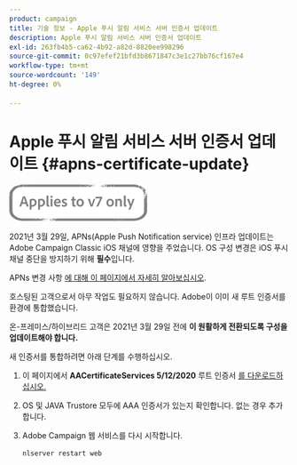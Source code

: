 ```yaml
---
product: campaign
title: 기술 정보 - Apple 푸시 알림 서비스 서버 인증서 업데이트
description: Apple 푸시 알림 서비스 서버 인증서 업데이트
exl-id: 263fb4b5-ca62-4b92-a82d-8820ee998296
source-git-commit: 0c97efef21bfd3b8671847c3e1c27bb76cf167e4
workflow-type: tm+mt
source-wordcount: '149'
ht-degree: 0%

---
```


# Apple 푸시 알림 서비스 서버 인증서 업데이트 {#apns-certificate-update}

![](../../assets/v7-only.svg)

2021년 3월 29일, APNs(Apple Push Notification service) 인프라 업데이트는 Adobe Campaign Classic iOS 채널에 영향을 주었습니다. OS 구성 변경은 iOS 푸시 채널 중단을 방지하기 위해 **필수**&#x200B;입니다.

APNs 변경 사항 [에 대해 이 페이지에서 자세히 알아보십시오](https://developer.apple.com/news/?id=7gx0a2lp).

호스팅된 고객으로서 아무 작업도 필요하지 않습니다. Adobe이 이미 새 루트 인증서를 환경에 통합했습니다.

온-프레미스/하이브리드 고객은 2021년 3월 29일 전에 **이 원활하게 전환되도록 구성을 업데이트해야 합니다.**

새 인증서를 통합하려면 아래 단계를 수행하십시오.

1. 이 페이지에서 **AACertificateServices 5/12/2020** 루트 인증서 [를 다운로드하십시오.](https://support.sectigo.com/Com_KnowledgeDetailPage?Id=kA03l00000117cL)

1. OS 및 JAVA Trustore 모두에 AAA 인증서가 있는지 확인합니다. 없는 경우 추가합니다.

1. Adobe Campaign 웹 서비스를 다시 시작합니다.

   ```
   nlserver restart web
   ```
